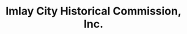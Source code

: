 ---
layout: repo
title: "Imlay City Historical Commission, Inc."
id: 4141
permalink: repos/4141/
---